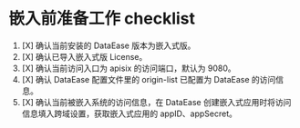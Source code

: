 # 嵌入前准备工作 checklist

1. [X] 确认当前安装的 DataEase 版本为嵌入式版。
2. [X] 确认已导入嵌入式版 License。
3. [X] 确认当前访问入口为 apisix 的访问端口，默认为 9080。
4. [X] 确认 DataEase 配置文件里的 origin-list 已配置为 DataEase 的访问信息。
5. [X] 确认当前被嵌入系统的访问信息，在 DataEase 创建嵌入式应用时将访问信息填入跨域设置，获取嵌入式应用的 appID、appSecret。